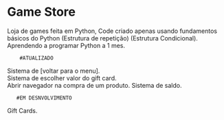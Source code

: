 # Game Store

Loja de games feita em Python, 
Code criado apenas usando fundamentos básicos do Python (Estrutura de repetição) (Estrutura Condicional).
Aprendendo a programar Python a 1 mes.

        #ATUALIZADO
Sistema de [voltar para o menu].               
Sistema de escolher valor do gift card.                
Abrir navegador na compra de um produto.
 Sistema de saldo.


       #EM DESNVOLVIMENTO
Gift Cards.
